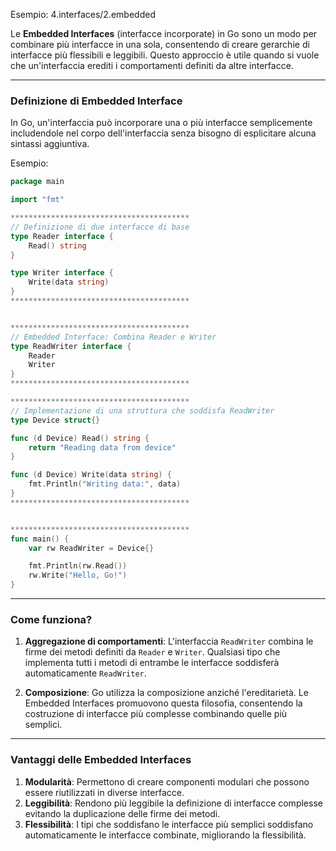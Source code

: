 Esempio: 4.interfaces/2.embedded

Le **Embedded Interfaces** (interfacce incorporate) in Go sono un modo per combinare più interfacce in una sola, consentendo di creare gerarchie di interfacce più flessibili e leggibili. Questo approccio è utile quando si vuole che un'interfaccia erediti i comportamenti definiti da altre interfacce.

***

### Definizione di Embedded Interface

In Go, un'interfaccia può incorporare una o più  interfacce semplicemente includendole nel corpo dell'interfaccia senza bisogno di esplicitare alcuna sintassi aggiuntiva.

Esempio:
```go
package main

import "fmt"

****************************************
// Definizione di due interfacce di base
type Reader interface {
    Read() string
}

type Writer interface {
    Write(data string)
}
****************************************


****************************************
// Embedded Interface: Combina Reader e Writer
type ReadWriter interface {
    Reader
    Writer
}
****************************************

****************************************
// Implementazione di una struttura che soddisfa ReadWriter
type Device struct{}

func (d Device) Read() string {
    return "Reading data from device"
}

func (d Device) Write(data string) {
    fmt.Println("Writing data:", data)
}
****************************************


****************************************
func main() {
    var rw ReadWriter = Device{}

    fmt.Println(rw.Read())
    rw.Write("Hello, Go!")
}
```


***
### Come funziona?

1. **Aggregazione di comportamenti**: L'interfaccia `ReadWriter` combina le firme dei metodi definiti da `Reader` e `Writer`. Qualsiasi tipo che implementa tutti i metodi di entrambe le interfacce soddisferà automaticamente `ReadWriter`.
    
2. **Composizione**: Go utilizza la composizione anziché l'ereditarietà. Le Embedded Interfaces promuovono questa filosofia, consentendo la costruzione di interfacce più complesse combinando quelle più semplici.
   

***
### Vantaggi delle Embedded Interfaces

1. **Modularità**: Permettono di creare componenti modulari che possono essere riutilizzati in diverse interfacce.
2. **Leggibilità**: Rendono più leggibile la definizione di interfacce complesse evitando la duplicazione delle firme dei metodi.
3. **Flessibilità**: I tipi che soddisfano le interfacce più semplici soddisfano automaticamente le interfacce combinate, migliorando la flessibilità.
